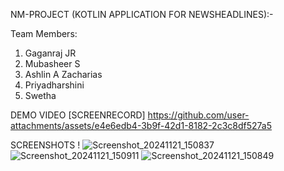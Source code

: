 



NM-PROJECT (KOTLIN APPLICATION FOR NEWSHEADLINES):-

Team Members:
1. Gaganraj JR
2. Mubasheer S
3. Ashlin A Zacharias
4. Priyadharshini
5. Swetha

DEMO VIDEO [SCREENRECORD] 
https://github.com/user-attachments/assets/e4e6edb4-3b9f-42d1-8182-2c3c8df527a5

SCREENSHOTS !
![Screenshot_20241121_150837](https://github.com/user-attachments/assets/863ae319-cd30-48fc-8a1c-178d0da65225)
![Screenshot_20241121_150911](https://github.com/user-attachments/assets/455d93ab-5857-4d06-8e6b-f804a87a4e8f)
![Screenshot_20241121_150849](https://github.com/user-attachments/assets/93e5849e-9983-44d3-b349-57fb6a985ea2)
